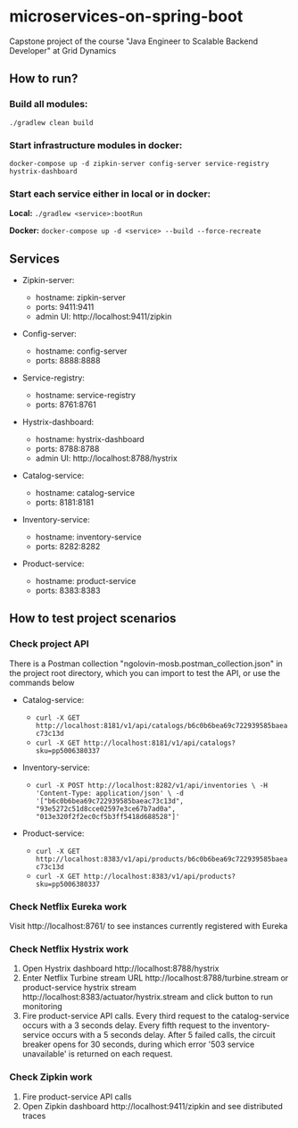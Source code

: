 # microservices-on-spring-boot
Capstone project of the course "Java Engineer to Scalable Backend Developer" at Grid Dynamics

## How to run?

### Build all modules:

`./gradlew clean build`

### Start infrastructure modules in docker:

`docker-compose up -d zipkin-server config-server service-registry hystrix-dashboard`

### Start each service either in local or in docker:

**Local:** `./gradlew <service>:bootRun`

**Docker:** `docker-compose up -d <service> --build --force-recreate`

## Services

* Zipkin-server:
    * hostname: zipkin-server
    * ports: 9411:9411
    * admin UI: http://localhost:9411/zipkin

* Config-server: 
    * hostname: config-server
    * ports: 8888:8888

* Service-registry: 
    * hostname: service-registry
    * ports: 8761:8761

* Hystrix-dashboard: 
    * hostname: hystrix-dashboard
    * ports: 8788:8788
    * admin UI: http://localhost:8788/hystrix

* Catalog-service: 
    * hostname: catalog-service
    * ports: 8181:8181

* Inventory-service: 
    * hostname: inventory-service
    * ports: 8282:8282

* Product-service: 
    * hostname: product-service
    * ports: 8383:8383

## How to test project scenarios

### Check project API

There is a Postman collection "ngolovin-mosb.postman_collection.json" in the project root directory, 
which you can import to test the API, or use the commands below

* Catalog-service:
    * `curl -X GET http://localhost:8181/v1/api/catalogs/b6c0b6bea69c722939585baeac73c13d`
    * `curl -X GET http://localhost:8181/v1/api/catalogs?sku=pp5006380337`

* Inventory-service:
    * `curl -X POST http://localhost:8282/v1/api/inventories \
         -H 'Content-Type: application/json' \
         -d '["b6c0b6bea69c722939585baeac73c13d", "93e5272c51d8cce02597e3ce67b7ad0a", "013e320f2f2ec0cf5b3ff5418d688528"]'`

* Product-service:
    * `curl -X GET http://localhost:8383/v1/api/products/b6c0b6bea69c722939585baeac73c13d`
    * `curl -X GET http://localhost:8383/v1/api/products?sku=pp5006380337`

### Check Netflix Eureka work

Visit http://localhost:8761/ to see instances currently registered with Eureka

### Check Netflix Hystrix work

1. Open Hystrix dashboard http://localhost:8788/hystrix
2. Enter Netflix Turbine stream URL http://localhost:8788/turbine.stream or 
product-service hystrix stream http://localhost:8383/actuator/hystrix.stream and click button to run monitoring
3. Fire product-service API calls. 
Every third request to the catalog-service occurs with a 3 seconds delay.
Every fifth request to the inventory-service occurs with a 5 seconds delay. 
After 5 failed calls, the circuit breaker opens for 30 seconds, 
during which error '503 service unavailable' is returned on each request.

### Check Zipkin work

1. Fire product-service API calls
2. Open Zipkin dashboard http://localhost:9411/zipkin and see distributed traces
